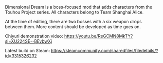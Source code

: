 Dimensional Dream is a boss-focused mod that adds characters from the Touhou Project series. All characters belong to Team Shanghai Alice.

At the time of editing, there are two bosses with a six weapon drops between them. More content should be developed as time goes on.


Chiyuri demonstration video: https://youtu.be/ReGCMN8MkTY?si=XU224SE--BEvbwXj

Latest build on Steam: https://steamcommunity.com/sharedfiles/filedetails/?id=3315326232
